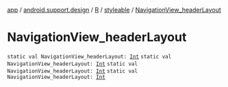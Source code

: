 [app](../../../index.md) / [android.support.design](../../index.md) / [R](../index.md) / [styleable](index.md) / [NavigationView_headerLayout](.)

# NavigationView_headerLayout

`static val NavigationView_headerLayout: `[`Int`](https://kotlinlang.org/api/latest/jvm/stdlib/kotlin/-int/index.html)
`static val NavigationView_headerLayout: `[`Int`](https://kotlinlang.org/api/latest/jvm/stdlib/kotlin/-int/index.html)
`static val NavigationView_headerLayout: `[`Int`](https://kotlinlang.org/api/latest/jvm/stdlib/kotlin/-int/index.html)
`static val NavigationView_headerLayout: `[`Int`](https://kotlinlang.org/api/latest/jvm/stdlib/kotlin/-int/index.html)